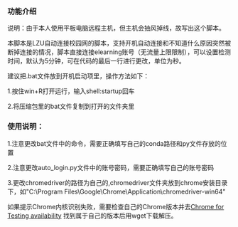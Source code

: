 ### 功能介绍
说明：由于本人使用平板电脑远程主机，但主机会抽风掉线，故写出这个脚本。

本脚本是LZU自动连接校园网的脚本，支持开机自动连接和不知道什么原因突然被断掉连接的情况，脚本直接连接elearning账号（无流量上限限制），可以设置检测时间，默认为5分钟，可在代码的最后一行进行更改，单位为秒。

建议把.bat文件放到开机启动项里，操作方法如下：

1.按住win+R打开运行，输入shell:startup回车

2.将压缩包里的bat文件复制到打开的文件夹里

### 使用说明：
1.注意更改bat文件中的命令，需要正确填写自己的conda路径和py文件存放的位置

2.注意更改auto_login.py文件中的账号密码，需要正确填写自己的账号密码

3.更改chromedriver的路径为自己的,chromedriver文件夹放到chrome安装目录下，如"C:\Program Files\Google\Chrome\Application\chromedriver-win64"

如果提示Chrome内核识别失败，需要检查自己的Chrome版本并去[Chrome for Testing availability](https://googlechromelabs.github.io/chrome-for-testing/#stable) 找到属于自己的版本后用wget下载解压。

